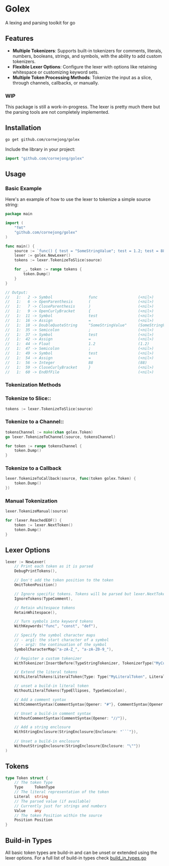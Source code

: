 # Golex
A lexing and parsing toolkit for go

## Features
- **Multiple Tokenizers**: Supports built-in tokenizers for comments, literals, numbers, booleans, strings, and symbols, with the ability to add custom tokenizers.
- **Flexible Lexer Options**: Configure the lexer with options like retaining whitespace or customizing keyword sets.
- **Multiple Token Processing Methods**: Tokenize the input as a slice, through channels, callbacks, or manually.

### WIP
This package is still a work-in-progress. The lexer is pretty much there but the parsing tools are not completely implemented.

## Installation
```sh
go get github.com/cornejong/golex
```

Include the library in your project:
```go
import "github.com/cornejong/golex"
```


## Usage
### Basic Example
Here's an example of how to use the lexer to tokenize a simple source string:
```go
package main

import (
    "fmt"
    "github.com/cornejong/golex"
)

func main() {
    source := `func() { test = "SomeStringValue"; test = 1.2; test = 88 }`
    lexer := golex.NewLexer()
    tokens := lexer.TokenizeToSlice(source)

    for _, token := range tokens {
        token.Dump()
    }
}

// Output:
//   1:   2 -> Symbol                func                  (<nil>)
//   1:   6 -> OpenParenthesis       (                     (<nil>)
//   1:   7 -> CloseParenthesis      )                     (<nil>)
//   1:   9 -> OpenCurlyBracket      {                     (<nil>)
//   1:  11 -> Symbol                test                  (<nil>)
//   1:  16 -> Assign                =                     (<nil>)
//   1:  18 -> DoubleQuoteString     "SomeStringValue"     (SomeStringValue)
//   1:  35 -> Semicolon             ;                     (<nil>)
//   1:  37 -> Symbol                test                  (<nil>)
//   1:  42 -> Assign                =                     (<nil>)
//   1:  44 -> Float                 1.2                   (1.2)
//   1:  47 -> Semicolon             ;                     (<nil>)
//   1:  49 -> Symbol                test                  (<nil>)
//   1:  54 -> Assign                =                     (<nil>)
//   1:  56 -> Integer               88                    (88)
//   1:  59 -> CloseCurlyBracket     }                     (<nil>)
//   1:  60 -> EndOfFile                                   (<nil>)
```

### Tokenization Methods
### **Tokenize to Slice:**: 
```go
tokens := lexer.TokenizeToSlice(source)
```

### **Tokenize to a Channel:**: 
```go
tokensChannel := make(chan golex.Token)
go lexer.TokenizeToChannel(source, tokensChannel)

for token := range tokensChannel {
    token.Dump()
}
```

### **Tokenize to a Callback**
```go
lexer.TokenizeToCallback(source, func(token golex.Token) {
    token.Dump()
})
```

### **Manual Tokenization**
```go
lexer.TokenizeManual(source)

for !lexer.ReachedEOF() {
    token := lexer.NextToken()
    token.Dump()
}
```

## Lexer Options
```go
lexer := NewLexer(
    // Print each token as it is parsed 
    DebugPrintTokens(),

    // Don't add the token position to the token
    OmitTokenPosition()

    // Ignore specific tokens. Tokens will be parsed but lexer.NextToken will be returned
    IgnoreTokens(TypeComment),

    // Retain whitespace tokens
    RetainWhitespace(),

    // Turn symbols into keyword tokens
    WithKeywords("func", "const", "def"),

    // Specify the symbol character maps
    // - arg1: the start character of a symbol
    // - arg2: the continuation of the symbol
    SymbolCharacterMap("a-zA-Z_", "a-zA-Z0-9_"),

    // Register a custom tokenizer
    WithTokenizer(InsertBefore(TypeStringTokenizer, TokenizerType("MyCustomTokenizer"), MyCustomTokenizer{})),

    // Extend the literal tokens
    WithLiteralTokens(LiteralToken{Type: Type("MyLiteralToken", Literal: "__!__")}),

    // unset a build-in literal token
    WithoutLiteralTokens(TypeEllipses, TypeSemicolon),

    // Add a comment syntax
    WithCommentSyntax(CommentSyntax{Opener: "#"}, CommentSyntax{Opener: "/*", Closer: "*/"}),

    // Unset a build-in comment syntax
    WithoutCommentSyntax(CommentSyntax{Opener: "//"}),

    // Add a string enclosure
    WithStringEnclosure(StringEnclosure{Enclosure: "```"}),
    
    // Unset a build-in enclosure
    WithoutStringEnclosure(StringEnclosure{Enclosure: "\""})
)
```

## Tokens

```go
type Token struct {
    // The token Type
    Type     TokenType
    // The literal representation of the token
    Literal  string
    // The parsed value (if available)
    // Currently just for strings and numbers
    Value    any
    // The token Position within the source
    Position Position
}
```

## Build-in Types
All basic token types are build-in and can be unset or extended using the lexer options.
For a full list of build-in types check [build_in_types.go](build_in_types.go)